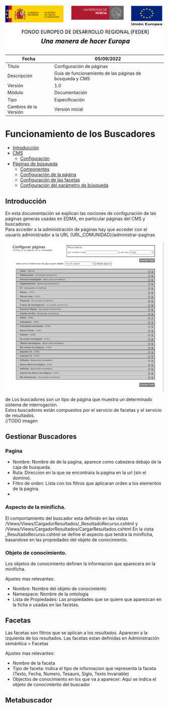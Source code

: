 ![](./media/CabeceraDocumentosMD.png)

| Fecha                 | 05/09/2022                                |
| --------------------- | ---------------------------------------- |
| Título                | Configuración de páginas                 |
| Descripción           | Guía de funcionamiento de las páginas de búsqueda y CMS |
| Versión               | 1.0                                      |
| Módulo                | Documentación                            |
| Tipo                  | Especificación                           |
| Cambios de la Versión | Versión inicial                          |

# Funcionamiento de los Buscadores

 - [Introducción](#introducción)
 - [CMS](#aa)
   - [Configuración](#aa)
 - [Páginas de búsqueda](#aa)
   - [Componentes](#aa)
   - [Configuración de la página](#aa)
   - [Configuración de las facetas](#aa)
   - [Configuración del parámetro de búsqueda](#aa)

## Introducción
En esta documentación se explican las nociones de configuración de las páginas generas usadas en EDMA, en particular páginas del CMS y buscadores.  
Para acceder a la administración de páginas hay que acceder con el usuario administrador a la URL {URL_COMUNIDAD}/administrar-paginas

![](./media/Paginas/Listado-paginas.jpg)


de Los buscadores son un tipo de página que muestra un determinado sistema de interrogación.  
Estos buscadores están compuestos por el servicio de facetas y el servicio de resultados.  
//TODO imagen

## Gestionar Buscadores

### Pagina
- Nombre: Nombre de de la pagina, aparece como cabezera debajo de la caja de busqueda.
- Ruta: Direccion en la que se encontrara la pagina en la url (sin el domino).
- Filtro de orden: Lista con los filtros que aplicaran orden a los elementos de la pagina.
- 
### Aspecto de la minificha.
El comportamiento del buscador esta definido en las vistas /Views/Views/CargadorResultados/_ResultadoRecurso.cshtml y /Views/Views/CargadorResultados/CargarResultados.cshtml
En la vista _ResultadoRecurso.cshtml se define el aspecto que tendra la minificha, basandose en las propiedades del objeto de conocimiento.
### Objeto de conocimiento.
Los objetos de conocimiento definen la informacion que aparecera en la minificha.

Ajustes mas relevantes:
- Nombre: Nombre del objeto de conocimiento
- Namespace: Nombre de la ontologia 
- Lista de Propiedades: Las propiedades que se quiere que aparezcan en la ficha o usadas en las facetas.


## Facetas 
Las facetas son filtros que se aplican a los resultados. Aparecen a la izquierda de los resultados.
Las facetas estan definidas en Administración semántica > Facetas

Ajustes mas relevantes:
- Nombre de la faceta
- Tipo de faceta: Indica el tipo de informacion que representa la faceta (Texto, Fecha, Numero, Tesauro, Siglo, Texto Invariable)
- Objectos de conocimiento en los que va a aparecer: Aqui se indica el objeto de conocimiento del buscador

## Metabuscador

